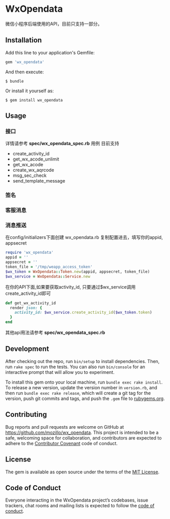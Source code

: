 # WxOpendata
微信小程序后端使用的API，目前只支持一部分。

## Installation

Add this line to your application's Gemfile:

```ruby
gem 'wx_opendata'
```

And then execute:

    $ bundle

Or install it yourself as:

    $ gem install wx_opendata

## Usage
### 接口
详情请参考 **spec/wx_opendata_spec.rb** 用例
目前支持
* create_activity_id
* get_wx_acode_unlimit
* get_wx_acode
* create_wx_aqrcode
* msg_sec_check
* send_template_message
### 签名

### 客服消息

### 消息推送

在config/initializers下面创建 wx_opendata.rb
复制配置进去，填写你的appid, appsecret
```ruby
require 'wx_opendata'
appid = ''
appsecret = ''
token_file = '/tmp/weapp_access_token'
$wx_token = WxOpendata::Token.new(appid, appsecret, token_file)
$wx_service = WxOpendata::Service.new
```
在你的API下面,如果要获取activity_id, 只要通过$wx_service调用create_activity_id即可
```ruby
def get_wx_activity_id
  render json: {
    activity_id: $wx_service.create_activity_id($wx_token.token)
  }
end
```
其他api用法请参考 **spec/wx_opendata_spec.rb** 
## Development

After checking out the repo, run `bin/setup` to install dependencies. Then, run `rake spec` to run the tests. You can also run `bin/console` for an interactive prompt that will allow you to experiment.

To install this gem onto your local machine, run `bundle exec rake install`. To release a new version, update the version number in `version.rb`, and then run `bundle exec rake release`, which will create a git tag for the version, push git commits and tags, and push the `.gem` file to [rubygems.org](https://rubygems.org).

## Contributing

Bug reports and pull requests are welcome on GitHub at https://github.com/mozillo/wx_opendata. This project is intended to be a safe, welcoming space for collaboration, and contributors are expected to adhere to the [Contributor Covenant](http://contributor-covenant.org) code of conduct.

## License

The gem is available as open source under the terms of the [MIT License](http://opensource.org/licenses/MIT).

## Code of Conduct

Everyone interacting in the WxOpendata project’s codebases, issue trackers, chat rooms and mailing lists is expected to follow the [code of conduct](https://github.com/[USERNAME]/wx_opendata/blob/master/CODE_OF_CONDUCT.md).
